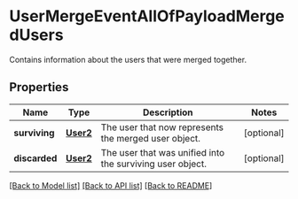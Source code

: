 # UserMergeEventAllOfPayloadMergedUsers

Contains information about the users that were merged together.
## Properties
Name | Type | Description | Notes
------------ | ------------- | ------------- | -------------
**surviving** | [**User2**](User2.md) | The user that now represents the merged user object. | [optional] 
**discarded** | [**User2**](User2.md) | The user that was unified into the surviving user object. | [optional] 

[[Back to Model list]](../README.md#documentation-for-models) [[Back to API list]](../README.md#documentation-for-api-endpoints) [[Back to README]](../README.md)


